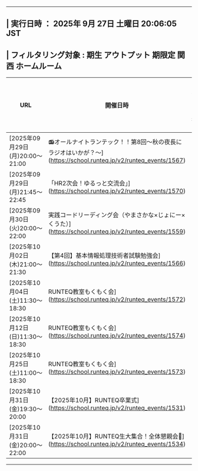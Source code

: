 -----------------------------------------------------------------------------------------------------------------------------------
| 実行日時           ： 2025年  9月 27日 土曜日 20:06:05 JST
-----------------------------------------------------------------------------------------------------------------------------------
| フィルタリング対象 : 期生 アウトプット 期限定 関西 ホームルーム
-----------------------------------------------------------------------------------------------------------------------------------
| URL                                            | 開催日時                       |  イベント名 "
| ---------------------------------------------- | ------------------------------ | -----------------------------------------------
| [2025年09月29日(月)20:00〜21:00 | 📻オールナイトランテック！！第8回〜秋の夜長にラジオはいかが？〜](https://school.runteq.jp/v2/runteq_events/1567)
| [2025年09月29日(月)21:45〜22:45 | 「HR2次会！ゆるっと交流会」](https://school.runteq.jp/v2/runteq_events/1570)
| [2025年09月30日(火)20:00〜22:00 | 実践コードリーディング会（やまさかな×じょにー×くうた）](https://school.runteq.jp/v2/runteq_events/1559)
| [2025年10月02日(木)21:00〜21:30 | 【第4回】基本情報処理技術者試験勉強会](https://school.runteq.jp/v2/runteq_events/1566)
| [2025年10月04日(土)11:30〜18:30 | RUNTEQ教室もくもく会](https://school.runteq.jp/v2/runteq_events/1572)
| [2025年10月12日(日)11:30〜18:30 | RUNTEQ教室もくもく会](https://school.runteq.jp/v2/runteq_events/1574)
| [2025年10月25日(土)11:00〜18:30 | RUNTEQ教室もくもく会](https://school.runteq.jp/v2/runteq_events/1573)
| [2025年10月31日(金)19:30〜20:00 | 【2025年10月】RUNTEQ卒業式](https://school.runteq.jp/v2/runteq_events/1531)
| [2025年10月31日(金)20:00〜22:00 | 【2025年10月】RUNTEQ生大集合！全体懇親会🎃](https://school.runteq.jp/v2/runteq_events/1534)
-----------------------------------------------------------------------------------------------------------------------------------
